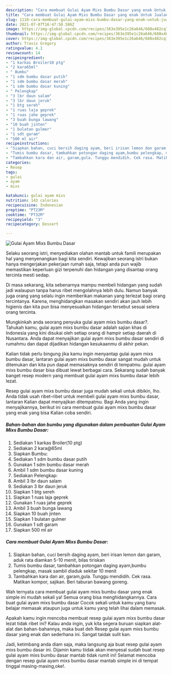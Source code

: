 ```yaml
---
description: "Cara membuat Gulai Ayam Mixs Bumbu Dasar yang enak Untuk Jualan"
title: "Cara membuat Gulai Ayam Mixs Bumbu Dasar yang enak Untuk Jualan"
slug: 1110-cara-membuat-gulai-ayam-mixs-bumbu-dasar-yang-enak-untuk-jualan
date: 2021-07-07T16:47:50.586Z
image: https://img-global.cpcdn.com/recipes/363e395e1c26a646/680x482cq70/gulai-ayam-mixs-bumbu-dasar-foto-resep-utama.jpg
thumbnail: https://img-global.cpcdn.com/recipes/363e395e1c26a646/680x482cq70/gulai-ayam-mixs-bumbu-dasar-foto-resep-utama.jpg
cover: https://img-global.cpcdn.com/recipes/363e395e1c26a646/680x482cq70/gulai-ayam-mixs-bumbu-dasar-foto-resep-utama.jpg
author: Travis Gregory
ratingvalue: 4.1
reviewcount: 14
recipeingredient:
- "1 karkas Broiler10 ptg"
- "2 kara65ml"
- " Bumbu"
- "1 sdm bumbu dasar putih"
- "1 sdm bumbu dasar merah"
- "1 sdm bumbu dasar kuning"
- " Pelengkap"
- "3 lbr daun salam"
- "3 lbr daun jeruk"
- "1 btg sereh"
- "1 ruas laja geprek"
- "1 ruas jahe geprek"
- "3 buah bunga lawang"
- "10 buah jinten"
- "1 bulatan gulmer"
- "1 sdt garam"
- "500 ml air"
recipeinstructions:
- "Siapkan bahan, cuci bersih daging ayam, beri irisan lemon dan garam, aduk rata diamkan 5-10 menit, bilas tiriskan"
- "Tumis bumbu dasar, tambahkan potongan daging ayam,bumbu pelengkap, masak sambil diaduk sekitar 10 menit"
- "Tambahkan kara dan air, garam,gula. Tunggu mendidih. Cek rasa. Matikan kompor, sajikan. Beri taburan bawang goreng."
categories:
- Resep
tags:
- gulai
- ayam
- mixs

katakunci: gulai ayam mixs 
nutrition: 143 calories
recipecuisine: Indonesian
preptime: "PT23M"
cooktime: "PT32M"
recipeyield: "3"
recipecategory: Dessert

---
```



![Gulai Ayam Mixs Bumbu Dasar](https://img-global.cpcdn.com/recipes/363e395e1c26a646/680x482cq70/gulai-ayam-mixs-bumbu-dasar-foto-resep-utama.jpg)

Selaku seorang istri, menyediakan olahan mantab untuk famili merupakan hal yang menyenangkan bagi kita sendiri. Kewajiban seorang istri bukan hanya mengerjakan pekerjaan rumah saja, tetapi anda pun wajib memastikan keperluan gizi terpenuhi dan hidangan yang disantap orang tercinta mesti sedap.

Di masa  sekarang, kita sebenarnya mampu membeli hidangan yang sudah jadi walaupun tanpa harus ribet mengolahnya lebih dulu. Namun banyak juga orang yang selalu ingin memberikan makanan yang terlezat bagi orang tercintanya. Karena, menghidangkan masakan sendiri akan jauh lebih higienis dan kita pun bisa menyesuaikan hidangan tersebut sesuai selera orang tercinta. 



Mungkinkah anda seorang penyuka gulai ayam mixs bumbu dasar?. Tahukah kamu, gulai ayam mixs bumbu dasar adalah sajian khas di Indonesia yang kini disukai oleh setiap orang di hampir setiap daerah di Nusantara. Anda dapat menyajikan gulai ayam mixs bumbu dasar sendiri di rumahmu dan dapat dijadikan hidangan kesukaanmu di akhir pekan.

Kalian tidak perlu bingung jika kamu ingin menyantap gulai ayam mixs bumbu dasar, lantaran gulai ayam mixs bumbu dasar sangat mudah untuk ditemukan dan kita pun dapat memasaknya sendiri di tempatmu. gulai ayam mixs bumbu dasar bisa dibuat lewat berbagai cara. Sekarang sudah banyak banget resep modern yang membuat gulai ayam mixs bumbu dasar lebih lezat.

Resep gulai ayam mixs bumbu dasar juga mudah sekali untuk dibikin, lho. Anda tidak usah ribet-ribet untuk membeli gulai ayam mixs bumbu dasar, lantaran Kalian dapat menyajikan ditempatmu. Bagi Anda yang ingin menyajikannya, berikut ini cara membuat gulai ayam mixs bumbu dasar yang enak yang bisa Kalian coba sendiri.

<!--inarticleads1-->

##### Bahan-bahan dan bumbu yang digunakan dalam pembuatan Gulai Ayam Mixs Bumbu Dasar:

1. Sediakan 1 karkas Broiler(10 ptg)
1. Sediakan 2 kara@65ml
1. Siapkan  Bumbu:
1. Sediakan 1 sdm bumbu dasar putih
1. Gunakan 1 sdm bumbu dasar merah
1. Ambil 1 sdm bumbu dasar kuning
1. Sediakan  Pelengkap:
1. Ambil 3 lbr daun salam
1. Sediakan 3 lbr daun jeruk
1. Siapkan 1 btg sereh
1. Siapkan 1 ruas laja geprek
1. Gunakan 1 ruas jahe geprek
1. Ambil 3 buah bunga lawang
1. Siapkan 10 buah jinten
1. Siapkan 1 bulatan gulmer
1. Gunakan 1 sdt garam
1. Siapkan 500 ml air




<!--inarticleads2-->

##### Cara membuat Gulai Ayam Mixs Bumbu Dasar:

1. Siapkan bahan, cuci bersih daging ayam, beri irisan lemon dan garam, aduk rata diamkan 5-10 menit, bilas tiriskan
1. Tumis bumbu dasar, tambahkan potongan daging ayam,bumbu pelengkap, masak sambil diaduk sekitar 10 menit
1. Tambahkan kara dan air, garam,gula. Tunggu mendidih. Cek rasa. Matikan kompor, sajikan. Beri taburan bawang goreng.




Wah ternyata cara membuat gulai ayam mixs bumbu dasar yang enak simple ini mudah sekali ya! Semua orang bisa menghidangkannya. Cara buat gulai ayam mixs bumbu dasar Cocok sekali untuk kamu yang baru belajar memasak ataupun juga untuk kamu yang telah lihai dalam memasak.

Apakah kamu ingin mencoba membuat resep gulai ayam mixs bumbu dasar lezat tidak ribet ini? Kalau anda ingin, yuk kita segera buruan siapkan alat-alat dan bahan-bahannya, maka buat deh Resep gulai ayam mixs bumbu dasar yang enak dan sederhana ini. Sangat taidak sulit kan. 

Jadi, ketimbang anda diam saja, maka langsung aja buat resep gulai ayam mixs bumbu dasar ini. Dijamin kamu tiidak akan menyesal sudah buat resep gulai ayam mixs bumbu dasar mantab tidak rumit ini! Selamat mencoba dengan resep gulai ayam mixs bumbu dasar mantab simple ini di tempat tinggal masing-masing,oke!.

